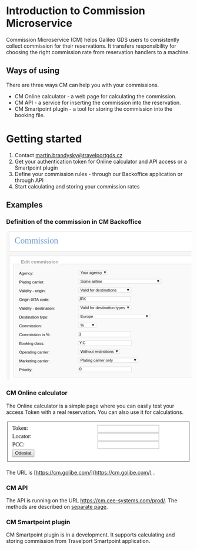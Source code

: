 # Introduction to Commission Microservice

Commission Microservice \(CM\) helps Galileo GDS users to consistently collect commission for their reservations. It transfers responsibility for choosing the right commission rate from reservation handlers to a machine.

## Ways of using

There are three ways CM can help you with your commissions.

* CM Online calculator - a web page for calculating the commission.
* CM API - a service for inserting the commission into the reservation.
* CM Smartpoint plugin - a tool for storing the commission into the booking file.

# Getting started

1. Contact martin.brandysky@travelportgds.cz
2. Get your authentication token for Online calculator and API access or a Smartpoint plugin
3. Define your commission rules - through our Backoffice application or through API
4. Start calculating and storing your commission rates

## Examples

### Definition of the commission in CM Backoffice

![](/assets/commission-example.png)

### CM Online calculator

The Online calculator is a simple page where you can easily test your access Token with a real reservation. You can also use it for calculations.

![](/assets/calculator.png)

The URL is [https://cm.golibe.com/](https://cm.golibe.com/) .

### CM API

The API is running on the URL https://cm.cee-systems.com/prod/. The methods are described on [separate page](/methods.md).

### CM Smartpoint plugin

CM Smartpoint plugin is in a development. It supports calculating and storing commission from Travelport Smartpoint application.

## 



